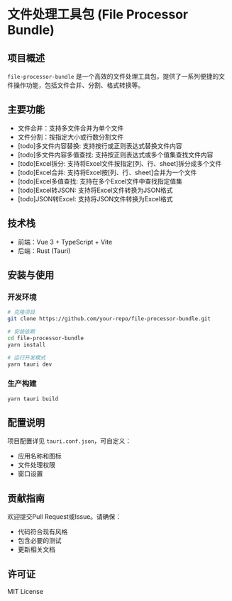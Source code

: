 # 文件处理工具包 (File Processor Bundle)

## 项目概述

`file-processor-bundle` 是一个高效的文件处理工具包，提供了一系列便捷的文件操作功能，包括文件合并、分割、格式转换等。

## 主要功能

- 文件合并：支持多文件合并为单个文件
- 文件分割：按指定大小或行数分割文件
- [todo]多文件内容替换: 支持按行或正则表达式替换文件内容
- [todo]多文件内容多值查找: 支持按正则表达式或多个值集查找文件内容
- [todo]Excel拆分: 支持将Excel文件按指定[列、行、sheet]拆分成多个文件
- [todo]Excel合并: 支持将Excel按[列、行、sheet]合并为一个文件
- [todo]Excel多值查找: 支持在多个Excel文件中查找指定值集
- [todo]Excel转JSON: 支持将Excel文件转换为JSON格式
- [todo]JSON转Excel: 支持将JSON文件转换为Excel格式

## 技术栈

- 前端：Vue 3 + TypeScript + Vite
- 后端：Rust (Tauri)

## 安装与使用

### 开发环境

```bash
# 克隆项目
git clone https://github.com/your-repo/file-processor-bundle.git

# 安装依赖
cd file-processor-bundle
yarn install

# 运行开发模式
yarn tauri dev
```

### 生产构建

```bash
yarn tauri build
```

## 配置说明

项目配置详见 `tauri.conf.json`，可自定义：
- 应用名称和图标
- 文件处理权限
- 窗口设置

## 贡献指南

欢迎提交Pull Request或Issue。请确保：
- 代码符合现有风格
- 包含必要的测试
- 更新相关文档

## 许可证

MIT License


